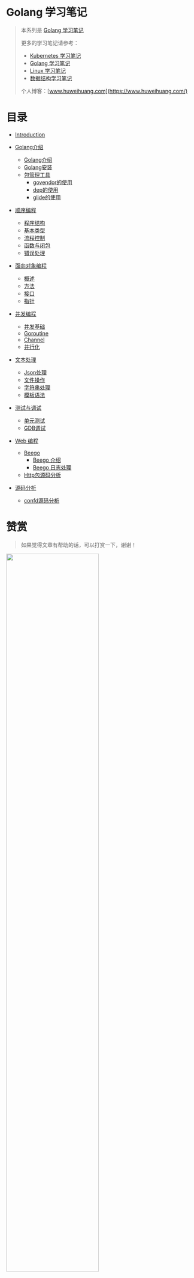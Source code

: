 # Golang 学习笔记

> 本系列是 [Golang 学习笔记](https://www.huweihuang.com/golang-notes/)
> 
> 更多的学习笔记请参考：
> - [Kubernetes 学习笔记](https://www.huweihuang.com/kubernetes-notes/)
> - [Golang 学习笔记](https://www.huweihuang.com/golang-notes/)
> - [Linux 学习笔记](https://www.huweihuang.com/linux-notes/)
> - [数据结构学习笔记](https://www.huweihuang.com/data-structure-notes/)
>
> 个人博客：[www.huweihuang.com](https://www.huweihuang.com/)


# 目录

* [Introduction](README.md)

* [Golang介绍]()
    * [Golang介绍](introduction/golang.md)
    * [Golang安装](introduction/install.md)
    * [包管理工具]()
        * [govendor的使用](introduction/package/govendor-usage.md)
        * [dep的使用](introduction/package/dep-usage.md)
        * [glide的使用](introduction/package/glide-usage.md)
* [顺序编程]()
    * [程序结构](basis/program-structure.md)
    * [基本类型](basis/data-types.md)
    * [流程控制](basis/control-structures.md)
    * [函数与闭包](basis/functions.md)
    * [错误处理](basis/errors.md)
* [面向对象编程]()
    * [概述](oop/oop.md)
    * [方法](oop/method.md)
    * [接口](oop/interface.md)
    * [指针](oop/pointer.md)
* [并发编程]()
    * [并发基础](concurrency/concurrency.md)
    * [Goroutine](concurrency/goroutine.md)
    * [Channel](concurrency/channel.md)
    * [并行化](concurrency/parallelization.md)
* [文本处理]()
    * [Json处理](text/json.md)
    * [文件操作](text/file.md)
    * [字符串处理](text/string.md)
    * [模板语法](text/template.md)
* [测试与调试]()
    * [单元测试](test/test.md)
    * [GDB调试](test/gdb.md)
* [Web 编程]()
    * [Beego]()
        * [Beego 介绍](web/beego/beego-introduction.md)
        * [Beego 日志处理](web/beego/beego-log.md)
    * [Http包源码分析](web/golang-http-execution-flow.md)
* [源码分析]()
    * [confd源码分析](code/confd-code-analysis.md)


# 赞赏

> 如果觉得文章有帮助的话，可以打赏一下，谢谢！

<img src="https://res.cloudinary.com/dqxtn0ick/image/upload/v1551599963/blog/donate.jpg" width="70%"/>
